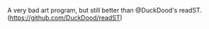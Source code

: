 A very bad art program, but still better than @DuckDood's readST. (https://github.com/DuckDood/readST)
